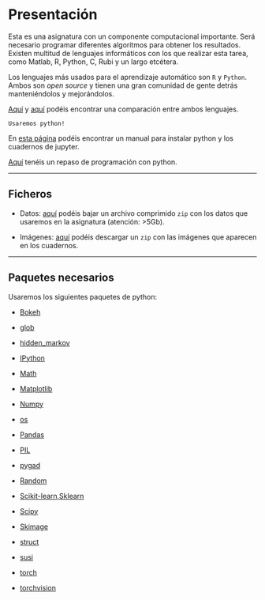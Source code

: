# Presentación

Esta es una asignatura con un componente computacional importante. Será necesario programar diferentes algoritmos para obtener los resultados. Existen multitud de lenguajes informáticos con los que realizar esta tarea, como Matlab, R, Python, C, Rubi y un largo etcétera.

Los lenguajes más usados para el aprendizaje automático son `R` y `Python`. Ambos son _open source_ y tienen una gran comunidad de gente detrás manteniéndolos y mejorándolos.

[Aquí](https://www.ibm.com/cloud/blog/python-vs-r) y [aquí](https://www.guru99.com/r-vs-python.html) podéis encontrar una comparación entre ambos lenguajes.

```{note}
Usaremos python!
```

En [esta página](content:manualinstalacionpython) podéis encontrar un manual para instalar python y los cuadernos de jupyter.

[Aquí](content:repasopython) tenéis un repaso de programación con python.

----

## Ficheros

* Datos: <a href="./files/data.zip">aquí</a> podéis bajar un archivo comprimido `zip` con los datos que usaremos en la asignatura (atención: >5Gb).

* Imágenes: <a href="./files/images.zip">aquí</a> podéis descargar un `zip` con las imágenes que aparecen en los cuadernos.

----

## Paquetes necesarios

Usaremos los siguientes paquetes de python:

+ [Bokeh](https://bokeh.org/)

+ [glob](https://docs.python.org/3/library/glob.html)

+ [hidden_markov](https://hidden-markov.readthedocs.io/en/latest/#)

+ [IPython](https://ipython.org/index.html)

+ [Math](https://docs.python.org/3/library/math.html)

+ [Matplotlib](https://matplotlib.org/)

+ [Numpy](https://numpy.org/)

+ [os](https://docs.python.org/3/library/os.html)

+ [Pandas](https://pandas.pydata.org/)

+ [PIL](https://pypi.org/project/Pillow/)

+ [pygad](https://pygad.readthedocs.io/en/latest/)

+ [Random](https://docs.python.org/3/library/random.html)

+ [Scikit-learn,Sklearn](https://scikit-learn.org/stable/)

+ [Scipy](https://scipy.org/)

+ [Skimage](https://scikit-image.org/)

+ [struct](https://docs.python.org/3/library/struct.html)

+ [susi](https://felixriese.github.io/susi/)

+ [torch](https://pytorch.org/)

+ [torchvision](https://pytorch.org/vision/stable/index.html)



